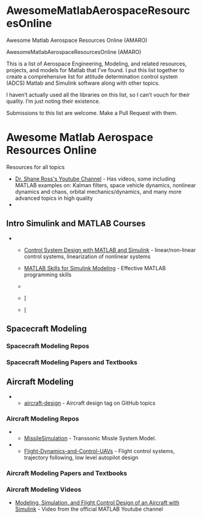 # AwesomeMatlabAerospaceResourcesOnline
Awesome Matlab Aerospace Resources Online (AMARO)

AwesomeMatlabAerospaceResourcesOnline (AMARO)

This is a list of Aerospace Engineering, Modeling, and related resources, projects, and models for Matlab that I’ve found. I put this list together to create a comprehensive list for attitude determination control system (ADCS) Matlab and Simulink software along with other topics. 

I haven’t actually used all the libraries on this list, so I can’t vouch for their quality. I’m just noting their existence.

Submissions to this list are welcome. Make a Pull Request with them.

# Awesome Matlab Aerospace Resources Online

Resources for all topics
- [Dr. Shane Ross's Youtube Channel](https://www.youtube.com/@ProfessorRoss) - Has videos, some including MATLAB examples on: Kalman filters, space vehicle dynamics, nonlinear dynamics and chaos,  orbital mechanics/dynamics, and many more advanced topics in high quality
- 

## Intro Simulink and MATLAB Courses
- - [Control System Design with MATLAB and Simulink](https://matlabacademy.mathworks.com/details/control-system-design-with-matlab-and-simulink/lpmlslcsd) - linear/non-linear control systems, linearization of nonlinear systems
  - [MATLAB Skills for Simulink Modeling](https://matlabacademy.mathworks.com/details/matlab-skills-for-simulink-modeling/lpmlssm) - Effective MATLAB programming skills
  - 

  - [
  - [

## Spacecraft Modeling

### Spacecraft Modeling Repos

### Spacecraft Modeling Papers and Textbooks




## Aircraft Modeling

- - [aircraft-design](https://github.com/topics/aircraft-design) - Aircraft design tag on GitHub topics

### Aircraft Modeling Repos
- - [MissileSimulation](https://github.com/JohannesAutenrieb/MissileSimulation) - Transsonic Missle System Model.
- - [Flight-Dynamics-and-Control-UAVs](https://github.com/lamfur07/Flight-Dynamics-and-Control-UAVs) - Flight control systems, trajectory following, low level autopilot design
 
### Aircraft Modeling Papers and Textbooks

### Aircraft Modeling Videos
  - [Modeling, Simulation, and Flight Control Design of an Aircraft with Simulink](https://youtu.be/LzQPJRt00Ng?si=n-NLDD2Dqj_THQeJ) - Video from the official MATLAB Youtube channel
